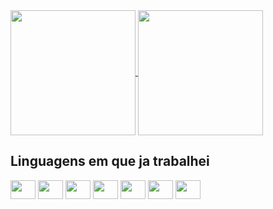 <link rel="stylesheet" href="https://cdn.jsdelivr.net/gh/devicons/devicon@v2.15.1/devicon.min.css">

<a href="https://github.com/adpneto">
  <img height=200 align="center" src="https://github-readme-stats.vercel.app/api?username=adpneto&theme=radical" />
</a>
<a href="https://github.com/adpneto">
  <img height=200 align="center" src="https://github-readme-stats.vercel.app/api/top-langs?username=adpneto&layout=compact&langs_count=8&card_width=320&theme=radical" />
</a>

<div>
  <h2>Linguagens em que ja trabalhei</h2>
  <img aligs="center" height="30" width="40" src="https://cdn.jsdelivr.net/gh/devicons/devicon/icons/javascript/javascript-original.svg" />
  <img aligs="center" height="30" width="40" src="https://cdn.jsdelivr.net/gh/devicons/devicon/icons/html5/html5-original.svg" />
  <img aligs="center" height="30" width="40" src="https://cdn.jsdelivr.net/gh/devicons/devicon/icons/css3/css3-original.svg" />
  <img aligs="center" height="30" width="40" src="https://cdn.jsdelivr.net/gh/devicons/devicon/icons/sass/sass-original.svg" />
  <img aligs="center" height="30" width="40" src="https://cdn.jsdelivr.net/gh/devicons/devicon/icons/tailwindcss/tailwindcss-plain.svg" />
  <img aligs="center" height="30" width="40" src="https://cdn.jsdelivr.net/gh/devicons/devicon/icons/react/react-original.svg" />
  <img aligs="center" height="30" width="40" src="https://cdn.jsdelivr.net/gh/devicons/devicon/icons/python/python-original.svg" />
</div>
